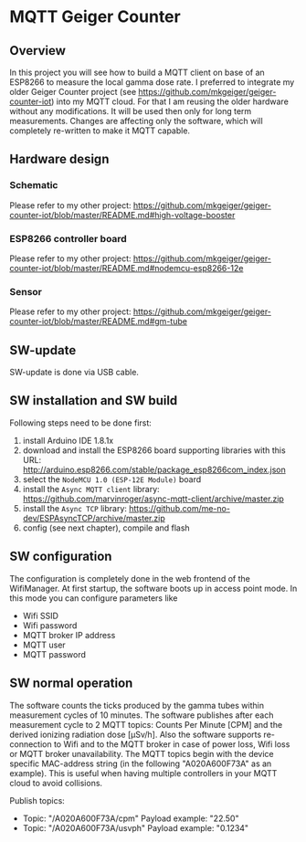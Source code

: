 # MQTT Geiger Counter
## Overview
In this project you will see how to build a MQTT client on base of an ESP8266 to measure the local gamma dose rate. I preferred to integrate my older Geiger Counter project (see https://github.com/mkgeiger/geiger-counter-iot) into my MQTT cloud. For that I am reusing the older hardware without any modifications. It will be used then only for long term measurements. Changes are affecting only the software, which will completely re-written to make it MQTT capable.

## Hardware design
### Schematic
Please refer to my other project: https://github.com/mkgeiger/geiger-counter-iot/blob/master/README.md#high-voltage-booster

### ESP8266 controller board
Please refer to my other project: https://github.com/mkgeiger/geiger-counter-iot/blob/master/README.md#nodemcu-esp8266-12e

### Sensor
Please refer to my other project: https://github.com/mkgeiger/geiger-counter-iot/blob/master/README.md#gm-tube

## SW-update
SW-update is done via USB cable.

## SW installation and SW build
Following steps need to be done first:
1. install Arduino IDE 1.8.1x
2. download and install the ESP8266 board supporting libraries with this URL: http://arduino.esp8266.com/stable/package_esp8266com_index.json
3. select the `NodeMCU 1.0 (ESP-12E Module)` board
4. install the `Async MQTT client` library: https://github.com/marvinroger/async-mqtt-client/archive/master.zip
5. install the `Async TCP` library: https://github.com/me-no-dev/ESPAsyncTCP/archive/master.zip
6. config (see next chapter), compile and flash

## SW configuration
The configuration is completely done in the web frontend of the WifiManager. At first startup, the software boots up in access point mode. In this mode you can configure parameters like
* Wifi SSID
* Wifi password
* MQTT broker IP address
* MQTT user
* MQTT password

## SW normal operation
The software counts the ticks produced by the gamma tubes within measurement cycles of 10 minutes. The software publishes after each measurement cycle to 2 MQTT topics: Counts Per Minute [CPM] and the derived ionizing radiation dose [μSv/h]. Also the software supports re-connection to Wifi and to the MQTT broker in case of power loss, Wifi loss or MQTT broker unavailability. The MQTT topics begin with the device specific MAC-address string (in the following "A020A600F73A" as an example). This is useful when having multiple controllers in your MQTT cloud to avoid collisions.

Publish topics:
* Topic: "/A020A600F73A/cpm"            Payload example: "22.50"
* Topic: "/A020A600F73A/usvph"          Payload example: "0.1234"


